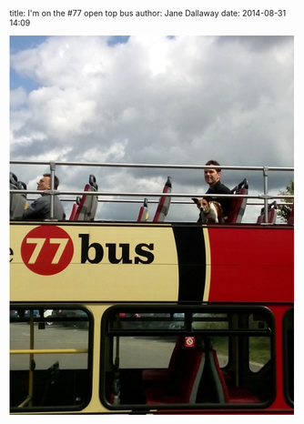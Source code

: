 
title: I'm on the #77 open top bus
author: Jane Dallaway
date: 2014-08-31 14:09

<div><a href="/media/tp_IMG_20140831_140852.JPG"><img src="/media/tp_thumb_IMG_20140831_140852.JPG" width="500" height="667"/></a></div>


  
      